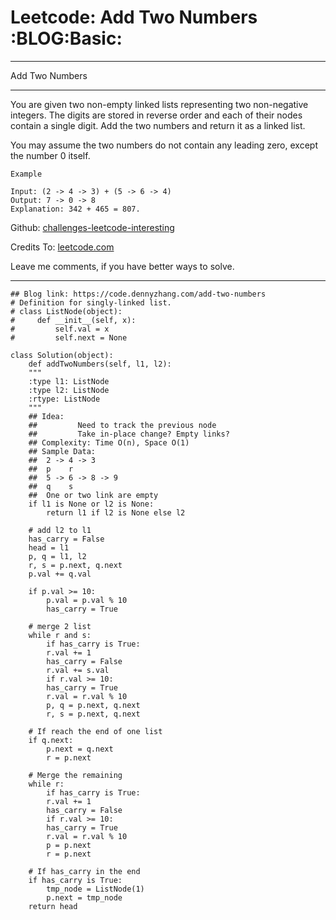 
# Leetcode: Add Two Numbers     :BLOG:Basic:

---

Add Two Numbers  

---

You are given two non-empty linked lists representing two non-negative integers. The digits are stored in reverse order and each of their nodes contain a single digit. Add the two numbers and return it as a linked list.  

You may assume the two numbers do not contain any leading zero, except the number 0 itself.  

    Example
    
    Input: (2 -> 4 -> 3) + (5 -> 6 -> 4)
    Output: 7 -> 0 -> 8
    Explanation: 342 + 465 = 807.

Github: [challenges-leetcode-interesting](https://github.com/DennyZhang/challenges-leetcode-interesting/tree/master/problems/add-two-numbers)  

Credits To: [leetcode.com](https://leetcode.com/problems/add-two-numbers/description/)  

Leave me comments, if you have better ways to solve.  

---

    ## Blog link: https://code.dennyzhang.com/add-two-numbers
    # Definition for singly-linked list.
    # class ListNode(object):
    #     def __init__(self, x):
    #         self.val = x
    #         self.next = None
    
    class Solution(object):
        def addTwoNumbers(self, l1, l2):
    	"""
    	:type l1: ListNode
    	:type l2: ListNode
    	:rtype: ListNode
    	"""
    	## Idea:
    	##         Need to track the previous node
    	##         Take in-place change? Empty links?
    	## Complexity: Time O(n), Space O(1)
    	## Sample Data:
    	##  2 -> 4 -> 3
    	##  p    r
    	##  5 -> 6 -> 8 -> 9
    	##  q    s
    	##  One or two link are empty
    	if l1 is None or l2 is None:
    	    return l1 if l2 is None else l2
    
    	# add l2 to l1
    	has_carry = False
    	head = l1
    	p, q = l1, l2
    	r, s = p.next, q.next
    	p.val += q.val
    
    	if p.val >= 10:
    	    p.val = p.val % 10
    	    has_carry = True
    
    	# merge 2 list
    	while r and s:
    	    if has_carry is True:
    		r.val += 1
    		has_carry = False
    	    r.val += s.val
    	    if r.val >= 10:
    		has_carry = True
    		r.val = r.val % 10
    	    p, q = p.next, q.next
    	    r, s = p.next, q.next
    
    	# If reach the end of one list
    	if q.next:
    	    p.next = q.next
    	    r = p.next
    
    	# Merge the remaining
    	while r:
    	    if has_carry is True:
    		r.val += 1
    		has_carry = False
    	    if r.val >= 10:
    		has_carry = True
    		r.val = r.val % 10
    	    p = p.next
    	    r = p.next
    
    	# If has_carry in the end
    	if has_carry is True:
    	    tmp_node = ListNode(1)
    	    p.next = tmp_node
    	return head

